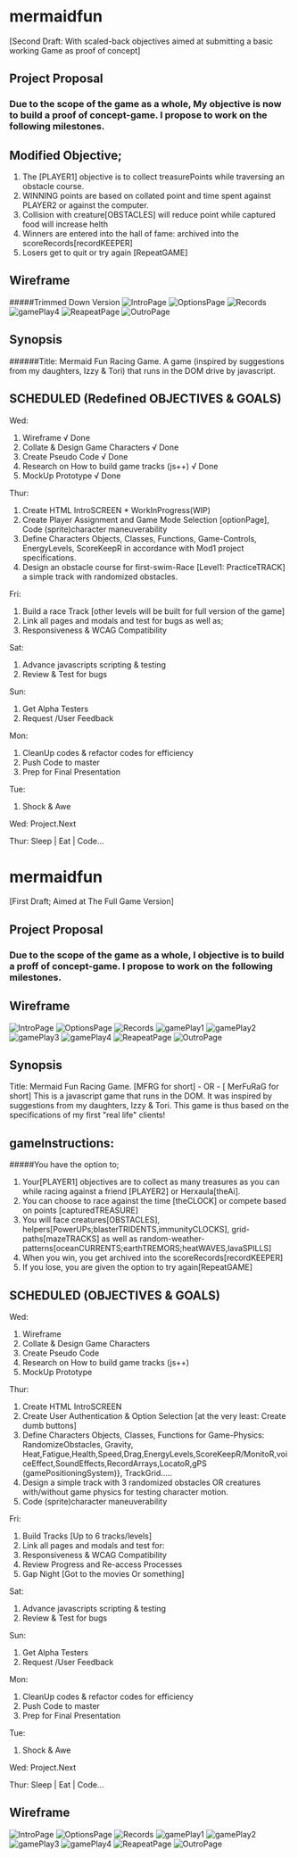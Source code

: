 # mermaidfun
[Second Draft: With scaled-back objectives aimed at submitting a basic working Game as proof of concept]
## Project Proposal
### Due to the scope of the game as a whole, My objective is now to build a proof of concept-game. I propose to work on the following milestones.

## Modified Objective;
1. The [PLAYER1] objective is to collect treasurePoints while traversing an obstacle course.
2. WINNING points are based on collated point and time spent against PLAYER2 or against the computer.
3. Collision with creature[OBSTACLES] will reduce point while captured food will increase helth
4. Winners are entered into the hall of fame: archived into the scoreRecords[recordKEEPER]
5. Losers get to quit or try again [RepeatGAME]

## Wireframe
#####Trimmed Down Version
![IntroPage](images/introPage.jpg)
![OptionsPage](images/optionsPage.jpg)
![Records](images/scoreBoard.jpg)
![gamePlay4](images/level0.jpg)
![ReapeatPage](images/failure.jpg)
![OutroPage](images/success.jpg)

## Synopsis
######Title: Mermaid Fun Racing Game.
A game (inspired by suggestions from my daughters, Izzy & Tori) that runs in the DOM drive by javascript.
 
## SCHEDULED (Redefined OBJECTIVES & GOALS)
Wed:
1. Wireframe        										√ Done
2. Collate & Design Game Characters 						√ Done
3. Create Pseudo Code 				        				√ Done
4. Research on How to build game tracks (js++) 				√ Done
5. MockUp Prototype 					        			√ Done
 
Thur:
1. Create HTML IntroSCREEN    				    			* WorkInProgress(WIP)
2. Create Player Assignment and Game Mode Selection [optionPage], Code (sprite)character maneuverability
3. Define Characters Objects, Classes, Functions, Game-Controls, EnergyLevels, ScoreKeepR in accordance with Mod1 project specifications.
4. Design an obstacle course for first-swim-Race [Level1: PracticeTRACK] a simple track with randomized obstacles.
 
 
Fri:
1. Build a race Track [other levels will be built for full version of the game]
2. Link all pages and modals and test for bugs as well as;
3. Responsiveness & WCAG Compatibility
 
Sat:
1. Advance javascripts scripting & testing
2. Review & Test for bugs
 
Sun:
1. Get Alpha Testers
2. Request /User Feedback
 
Mon:
1. CleanUp codes & refactor codes for efficiency
2. Push Code to master
3. Prep for Final Presentation
 
Tue:
1. Shock & Awe
 
Wed: Project.Next
 
Thur: Sleep | Eat | Code...





























# mermaidfun 
[First Draft; Aimed at The Full Game Version]
 ## Project Proposal
 ### Due to the scope of the game as a whole, I objective is to build a proff of concept-game. I propose to work on the following milestones. 



## Wireframe
![IntroPage](images/introPage.jpg)
![OptionsPage](images/optionsPage.jpg)
![Records](images/scoreBoard.jpg)
![gamePlay1](images/level1.jpg)
![gamePlay2](images/level2.jpg)
![gamePlay3](images/level3.jpg)
![gamePlay4](images/level4.jpg)
![ReapeatPage](images/failure.jpg)
![OutroPage](images/success.jpg)
 
 



## Synopsis
Title: Mermaid Fun Racing Game. [MFRG for short] - OR - [ MerFuRaG for short]
This is a javascript game that runs in the DOM.
It was inspired by suggestions from my daughters, Izzy & Tori.
This game is thus based on the specifications of my first "real life" clients!

## gameInstructions: 
#####You have the option to;
1. Your[PLAYER1] objectives are to collect as many treasures as you can while racing against a friend [PLAYER2] or Herxaula[theAi].
2. You can choose to race against the time [theCLOCK] or compete based on points [capturedTREASURE]
3. You will face creatures[OBSTACLES], helpers[PowerUPs;blasterTRIDENTS,immunityCLOCKS], grid-paths[mazeTRACKS] as well as random-weather-patterns[oceanCURRENTS;earthTREMORS;heatWAVES,lavaSPILLS]
4. When you win, you get archived into the scoreRecords[recordKEEPER]
5. If you lose, you are given the option to try again[RepeatGAME]

## SCHEDULED (OBJECTIVES & GOALS)
Wed:
1. Wireframe
2. Collate & Design Game Characters
3. Create Pseudo Code
4. Research on How to build game tracks (js++)
5. MockUp Prototype

Thur:
1. Create HTML IntroSCREEN
2. Create User Authentication & Option Selection [at the very least: Create dumb buttons]
3. Define Characters Objects, Classes, Functions for Game-Physics: RandomizeObstacles, 
Gravity, Heat,Fatigue,Health,Speed,Drag,EnergyLevels,ScoreKeepR/MonitoR,voiceEffect,SoundEffects,RecordArrays,LocatoR,gPS (gamePositioningSystem)}, TrackGrid.....
4. Design a simple track with 3 randomized obstacles OR creatures with/without game physics for testing character motion.
5. Code (sprite)character maneuverability

Fri:
1. Build Tracks [Up to 6 tracks/levels]
2. Link all pages and modals and test for:
3. Responsiveness & WCAG Compatibility
4. Review Progress and Re-access Processes
5. Gap Night [Got to the movies Or something]

Sat:
1. Advance javascripts scripting & testing
2. Review & Test for bugs

Sun:
1. Get Alpha Testers
2. Request /User Feedback

Mon:
1. CleanUp codes & refactor codes for efficiency
2. Push Code to master
3. Prep for Final Presentation

Tue:
1. Shock & Awe

Wed: Project.Next

Thur: Sleep | Eat | Code...


## Wireframe
![IntroPage](images/introPage.jpg)
![OptionsPage](images/optionsPage.jpg)
![Records](images/scoreBoard.jpg)
![gamePlay1](images/level1.jpg)
![gamePlay2](images/level2.jpg)
![gamePlay3](images/level3.jpg)
![gamePlay4](images/level4.jpg)
![ReapeatPage](images/failure.jpg)
![OutroPage](images/success.jpg)
